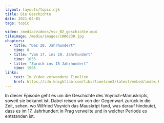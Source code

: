 ```yaml
---
layout: layouts/topic.njk
title: Die Geschichte
date: 2021-04-01
tags: topic

video: /media/videos/vsc_02_geschichte.mp4
tileimage: /media/images/1006230.jpg
chapters:
  - title: "Das 20. Jahr­hundert"
    time: 0
  - title: "Vom 17. ins 19. Jahr­hundert"
    time: 1055
  - title: "Zurück ins 15 Jahr­hundert"
    time: 1905
links:
  - text: Im Video verwendete Timeline 
    href: https://cdn.knightlab.com/libs/timeline3/latest/embed/index.html?source=1RAJlin4bLx6PKQPt76M0RhE8B3Zwzyuk1zboP9Alic0&font=Default&lang=de&start_at_end=true&initial_zoom=2&height=650
---
```


In dieser Episode geht es um die Geschichte des Voynich-Manuskripts, soweit sie bekannt ist. Dabei reisen wir von der Gegenwart zurück in die Zeit, sehen, wo Wilfried Voynich das Mauskript fand, was darauf hindeutet, dass es im 17. Jahrhundert in Prag verweilte und in welcher Periode es entstanden ist.


